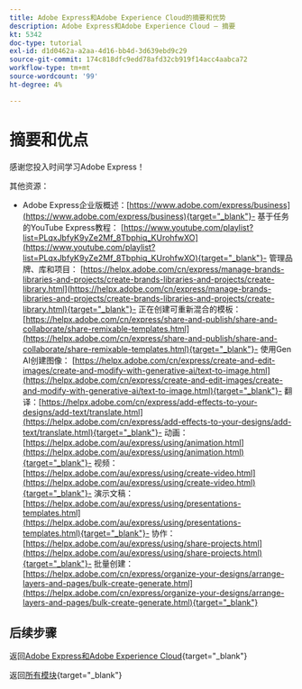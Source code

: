 ```yaml
---
title: Adobe Express和Adobe Experience Cloud的摘要和优势
description: Adobe Express和Adobe Experience Cloud — 摘要
kt: 5342
doc-type: tutorial
exl-id: d1d0462a-a2aa-4d16-bb4d-3d639ebd9c29
source-git-commit: 174c818dfc9edd78afd32cb919f14acc4aabca72
workflow-type: tm+mt
source-wordcount: '99'
ht-degree: 4%

---
```


# 摘要和优点

感谢您投入时间学习Adobe Express！

其他资源：

- Adobe Express企业版概述：[https://www.adobe.com/express/business](https://www.adobe.com/express/business){target="_blank"}- 基于任务的YouTube Express教程： [https://www.youtube.com/playlist?list=PLqxJbfyK9yZe2Mf_8Tbphiq_KUrohfwXO](https://www.youtube.com/playlist?list=PLqxJbfyK9yZe2Mf_8Tbphiq_KUrohfwXO){target="_blank"}- 管理品牌、库和项目： [https://helpx.adobe.com/cn/express/manage-brands-libraries-and-projects/create-brands-libraries-and-projects/create-library.html](https://helpx.adobe.com/cn/express/manage-brands-libraries-and-projects/create-brands-libraries-and-projects/create-library.html){target="_blank"}- 正在创建可重新混合的模板： [https://helpx.adobe.com/cn/express/share-and-publish/share-and-collaborate/share-remixable-templates.html](https://helpx.adobe.com/cn/express/share-and-publish/share-and-collaborate/share-remixable-templates.html){target="_blank"}- 使用Gen AI创建图像： [https://helpx.adobe.com/cn/express/create-and-edit-images/create-and-modify-with-generative-ai/text-to-image.html](https://helpx.adobe.com/cn/express/create-and-edit-images/create-and-modify-with-generative-ai/text-to-image.html){target="_blank"}- 翻译：[https://helpx.adobe.com/cn/express/add-effects-to-your-designs/add-text/translate.html](https://helpx.adobe.com/cn/express/add-effects-to-your-designs/add-text/translate.html){target="_blank"}- 动画： [https://helpx.adobe.com/au/express/using/animation.html](https://helpx.adobe.com/au/express/using/animation.html){target="_blank"}- 视频： [https://helpx.adobe.com/au/express/using/create-video.html](https://helpx.adobe.com/au/express/using/create-video.html){target="_blank"}- 演示文稿： [https://helpx.adobe.com/au/express/using/presentations-templates.html](https://helpx.adobe.com/au/express/using/presentations-templates.html){target="_blank"}- 协作： [https://helpx.adobe.com/au/express/using/share-projects.html](https://helpx.adobe.com/au/express/using/share-projects.html){target="_blank"}- 批量创建： [https://helpx.adobe.com/cn/express/organize-your-designs/arrange-layers-and-pages/bulk-create-generate.html](https://helpx.adobe.com/cn/express/organize-your-designs/arrange-layers-and-pages/bulk-create-generate.html){target="_blank"}

## 后续步骤

返回[Adobe Express和Adobe Experience Cloud](./express.md){target="_blank"}

返回[所有模块](./../../../overview.md){target="_blank"}